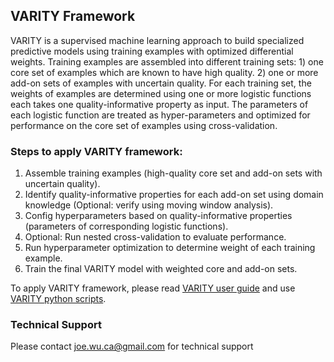 ## VARITY Framework
VARITY is a supervised machine learning approach to build specialized predictive models using training examples with optimized differential weights. Training examples are assembled into different training sets: 1) one core set of examples which are known to have high quality. 2) one or more add-on sets of examples with uncertain quality. For each training set, the weights of examples are determined using one or more logistic functions each takes one quality-informative property as input. The parameters of each logistic function are treated as hyper-parameters and optimized for performance on the core set of examples using cross-validation.

### Steps to apply VARITY framework:
1. Assemble training examples (high-quality core set and add-on sets with uncertain quality).
2. Identify quality-informative properties for each add-on set using domain knowledge (Optional: verify using moving window analysis).
3. Config hyperparameters based on quality-informative properties (parameters of corresponding logistic functions).  
4. Optional: Run nested cross-validation to evaluate performance.
5. Run hyperparameter optimization to determine weight of each training example. 
6. Train the final VARITY model with weighted core and add-on sets.

To apply VARITY framework, please read [VARITY user guide](https://github.com/joewuca/varity/tree/master/VARITY_user_guide.pdf) and use  [VARITY python scripts](https://github.com/joewuca/varity/tree/master/python). 

### Technical Support
Please contact joe.wu.ca@gmail.com for technical support